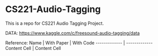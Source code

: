 # CS221-Audio-Tagging
This is a repo for CS221 Audio Tagging Project.


DATA:
https://www.kaggle.com/c/freesound-audio-tagging/data


Reference:
Name  | With Paper | With Code
------------- | -------------
Content Cell  | Content Cell
